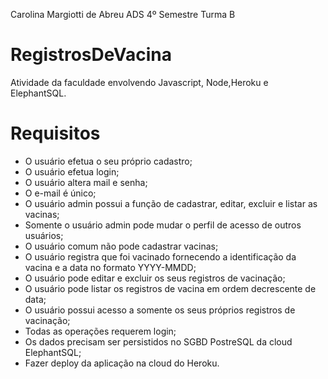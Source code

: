 Carolina Margiotti de Abreu
ADS 4º Semestre Turma B

# RegistrosDeVacina
Atividade da faculdade envolvendo Javascript, Node,Heroku e ElephantSQL.

# Requisitos

- O usuário efetua o seu próprio cadastro;
- O usuário efetua login;
- O usuário altera mail e senha;
- O e-mail é único;
- O usuário admin possui a função de cadastrar, editar, excluir e listar as vacinas;
- Somente o usuário admin pode mudar o perfil de acesso de outros usuários;
- O usuário comum não pode cadastrar vacinas;
- O usuário registra que foi vacinado fornecendo a identificação da vacina e a data no formato YYYY-MMDD;
- O usuário pode editar e excluir os seus registros de vacinação;
- O usuário pode listar os registros de vacina em ordem decrescente de data;
- O usuário possui acesso a somente os seus próprios registros de vacinação;
- Todas as operações requerem login;
- Os dados precisam ser persistidos no SGBD PostreSQL da cloud ElephantSQL;
- Fazer deploy da aplicação na cloud do Heroku.
